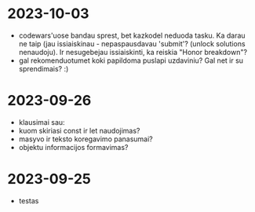 # 2023-10-03
- codewars'uose bandau sprest, bet kazkodel neduoda tasku. Ka darau ne taip (jau issiaiskinau - nepaspausdavau 'submit'? (unlock solutions nenaudoju). Ir nesugebejau issiaiskinti, ka reiskia "Honor breakdown"?
- gal rekomenduotumet koki papildoma puslapi uzdaviniu? Gal net ir su sprendimais? :)

# 2023-09-26
- klausimai sau:
- kuom skiriasi const ir let naudojimas?
- masyvo ir teksto koregavimo panasumai?
- objektu informacijos formavimas?

# 2023-09-25
- testas

